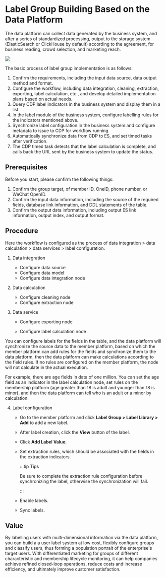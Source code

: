 # Label Group Building Based on the Data Platform

The data platform can collect data generated by the business system, and after a series of standardized processing, output to the storage system (ElasticSearch or ClickHouse by default) according to the agreement, for business reading, crowd selection, and marketing reach.

![](http://terminus-paas.oss-cn-hangzhou.aliyuncs.com/paas-doc/2022/02/16/ba36585f-a309-42a2-86ec-3afca1970fa6.png)

The basic process of label group implementation is as follows:

1. Confirm the requirements, including the input data source, data output method and format.
2. Configure the workflow, including data integration, cleaning, extraction, exporting, label calculation, etc., and develop detailed implementation plans based on actual needs.
3. Query CDP label indicators in the business system and display them in a list.
4. In the label module of the business system, configure labelling rules for the indicators mentioned above.
5. Synchronize label configuration in the business system and configure metadata to issue to CDP for workflow running.
6. Automatically synchronize data from CDP to ES, and set timed tasks after verification.
7. The CDP timed task detects that the label calculation is complete, and calls back the URL sent by the business system to update the status.

## Prerequisites

Before you start, please confirm the following things:

1. Confirm the group target, of member ID, OneID, phone number, or WeChat OpenID.
2. Confirm the input data information, including the source of the required fields, database link information, and DDL statements of the table.
3. Confirm the output data information, including output ES link information, output index, and output format.

## Procedure

Here the workflow is configured as the process of data integration > data calculation > data services > label configuration.

1. Data integration
   * Configure data source
   * Configure data model
   * Configure data integration node

2. Data calculation
   * Configure cleaning node
   * Configure extraction node

3. Data service

   * Configure exporting node

   * Configure label calculation node

You can configure labels for the fields in the table, and the data platform will synchronize the source data to the member platform, based on which the member platform can add rules for the fields and synchronize them to the data platform, then the data platform can make calculations according to the field rules. If no rules are configured on the member platform, the node will not calculate in the actual execution.

For example, there are age fields in data of one million. You can set the age field as an indicator in the label calculation node, set rules on the membership platform (age greater than 18 is adult and younger than 18 is minor), and then the data platform can tell who is an adult or a minor by calculation.

4. Label configuration

   * Go to the member platform and click **Label Group > Label Library > Add** to add a new label.

   * After label creation, click the **View** button of the label.

   * Click **Add Label Value**.

   * Set extraction rules, which should be associated with the fields in the extraction indicators.

      :::tip Tips

      Be sure to complete the extraction rule configuration before synchronizing the label, otherwise the synchronization will fail.

      :::

   * Enable labels.

   * Sync labels.


## Value

By labelling users with multi-dimensional information via the data platform, you can build a a user label system at low cost, flexibly configure groups and classify users, thus forming a population portrait of the enterprise's target users. With differentiated marketing for groups of different characteristic and membership lifecycle monitoring, it can help companies achieve refined closed-loop operations, reduce costs and increase efficiency, and ultimately improve customer satisfaction.

